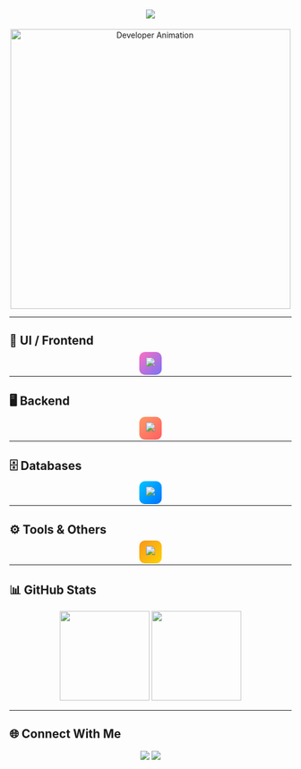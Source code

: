 <!-- Typing Animation -->
<h1 align="center">
  <img src="https://readme-typing-svg.herokuapp.com?font=Fira+Code&size=32&duration=3000&pause=1000&color=00FFCC&center=true&vCenter=true&width=700&lines=Hi%2C+I'm+Mrityunjay+Chauhan+👋;Java+Full+Stack+Developer+💻;MCA+Student+🎓;UI+%26+Backend+Specialist+🚀" />
</h1>

<!-- Developer GIF -->
<p align="center">
  <img src="https://raw.githubusercontent.com/MrityunjayChauhan1/YourRepoName/main/assets/developer.gif" width="500px" alt="Developer Animation" />
</p>

---

## 🎨 UI / Frontend
<p align="center">
  <span style="background: linear-gradient(135deg, #ff6ec4, #7873f5); padding: 12px; border-radius: 10px;">
    <img src="https://skillicons.dev/icons?i=react,js,html,css,bootstrap,tailwind" />
  </span>
</p>

---

## 🖥️ Backend
<p align="center">
  <span style="background: linear-gradient(135deg, #ff9966, #ff5e62); padding: 12px; border-radius: 10px;">
    <img src="https://skillicons.dev/icons?i=java,spring,maven" />
  </span>
</p>

---

## 🗄️ Databases
<p align="center">
  <span style="background: linear-gradient(135deg, #00c6ff, #0072ff); padding: 12px; border-radius: 10px;">
    <img src="https://skillicons.dev/icons?i=mysql,oracle,mongodb" />
  </span>
</p>

---

## ⚙️ Tools & Others
<p align="center">
  <span style="background: linear-gradient(135deg, #f7971e, #ffd200); padding: 12px; border-radius: 10px;">
    <img src="https://skillicons.dev/icons?i=git,github,vscode,postman" />
  </span>
</p>

---

## 📊 GitHub Stats
<div align="center">
  <img src="https://github-readme-stats.vercel.app/api?username=MrityunjayChauhan1&show_icons=true&theme=dark&hide_border=true" height="160"/>
  <img src="https://github-readme-streak-stats.herokuapp.com/?user=MrityunjayChauhan1&theme=dark&hide_border=true" height="160"/>
</div>

---

## 🌐 Connect With Me
<p align="center">
  <a href="https://www.linkedin.com/in/mrityunjay-chauhan-"><img src="https://img.shields.io/badge/LinkedIn-%230077B5.svg?&style=for-the-badge&logo=linkedin&logoColor=white" /></a>
  <a href="mailto:msdchauhan1@gmail.com"><img src="https://img.shields.io/badge/Gmail-D14836?style=for-the-badge&logo=gmail&logoColor=white" /></a>
</p>
